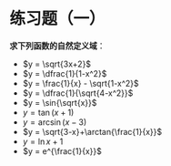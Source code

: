 # 练习题（一）

**求下列函数的自然定义域**：

- $y = \sqrt{3x+2}$&emsp;&emsp;&emsp;&emsp;
- $y = \dfrac{1}{1-x^2}$
- $y = \frac{1}{x} - \sqrt{1-x^2}$&emsp;&emsp;&emsp;&emsp;
- $y = \dfrac{1}{\sqrt{4-x^2}}$
- $y = \sin{\sqrt{x}}$&emsp;&emsp;&emsp;&emsp;
- $y = \tan{(x+1)}$
- $y = \arcsin{(x-3)}$&emsp;&emsp;&emsp;&emsp;
- $y = \sqrt{3-x}+\arctan{\frac{1}{x}}$
- $y = \ln{x+1}$&emsp;&emsp;&emsp;&emsp;
- $y = e^{\frac{1}{x}}$
